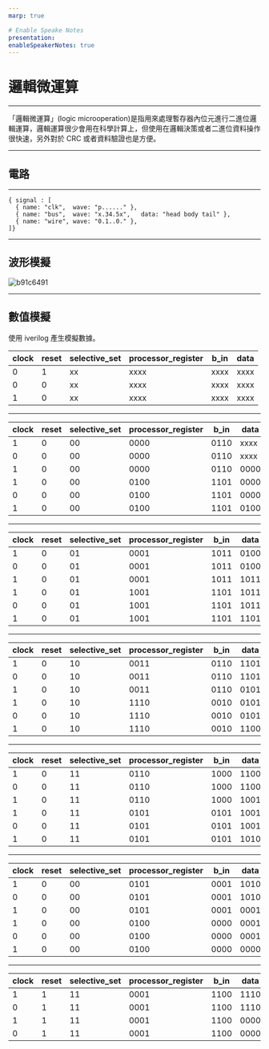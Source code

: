 ```yaml
---
marp: true

# Enable Speake Notes
presentation:
enableSpeakerNotes: true
---
```


# 邏輯微運算

---

「邏輯微運算」(logic microoperation)是指用來處理暫存器內位元進行二進位邏輯運算，邏輯運算很少會用在科學計算上，但使用在邏輯決策或者二進位資料操作很快速，另外對於 CRC 或者資料驗證也是方便。

---

<!-- ![](assets/a46a87c2.png) -->

<!-- --- -->

## 電路

---

<!-- ![](assets/5805922a.png) -->

```wavedrom
{ signal : [
  { name: "clk",  wave: "p......" },
  { name: "bus",  wave: "x.34.5x",   data: "head body tail" },
  { name: "wire", wave: "0.1..0." },
]}
```

---

## 波形模擬

![b91c6491](https://i.imgur.com/bmsYuLN.png)

<!-- ![](assets/b91c6491.png) -->

---

## 數值模擬

使用 iverilog 產生模擬數據。

| clock | reset | selective_set | processor_register | b_in | data |
| ----- | ----- | ------------- | ------------------ | ---- | ---- |
| 0     | 1     | xx            | xxxx               | xxxx | xxxx |
| 0     | 0     | xx            | xxxx               | xxxx | xxxx |
| 1     | 0     | xx            | xxxx               | xxxx | xxxx |

---

| clock | reset | selective_set | processor_register | b_in | data |
| ----- | ----- | ------------- | ------------------ | ---- | ---- |
| 1     | 0     | 00            | 0000               | 0110 | xxxx |
| 0     | 0     | 00            | 0000               | 0110 | xxxx |
| 1     | 0     | 00            | 0000               | 0110 | 0000 |
| 1     | 0     | 00            | 0100               | 1101 | 0000 |
| 0     | 0     | 00            | 0100               | 1101 | 0000 |
| 1     | 0     | 00            | 0100               | 1101 | 0100 |

---

| clock | reset | selective_set | processor_register | b_in | data |
| ----- | ----- | ------------- | ------------------ | ---- | ---- |
| 1     | 0     | 01            | 0001               | 1011 | 0100 |
| 0     | 0     | 01            | 0001               | 1011 | 0100 |
| 1     | 0     | 01            | 0001               | 1011 | 1011 |
| 1     | 0     | 01            | 1001               | 1101 | 1011 |
| 0     | 0     | 01            | 1001               | 1101 | 1011 |
| 1     | 0     | 01            | 1001               | 1101 | 1101 |

---

| clock | reset | selective_set | processor_register | b_in | data |
| ----- | ----- | ------------- | ------------------ | ---- | ---- |
| 1     | 0     | 10            | 0011               | 0110 | 1101 |
| 0     | 0     | 10            | 0011               | 0110 | 1101 |
| 1     | 0     | 10            | 0011               | 0110 | 0101 |
| 1     | 0     | 10            | 1110               | 0010 | 0101 |
| 0     | 0     | 10            | 1110               | 0010 | 0101 |
| 1     | 0     | 10            | 1110               | 0010 | 1100 |

---

| clock | reset | selective_set | processor_register | b_in | data |
| ----- | ----- | ------------- | ------------------ | ---- | ---- |
| 1     | 0     | 11            | 0110               | 1000 | 1100 |
| 0     | 0     | 11            | 0110               | 1000 | 1100 |
| 1     | 0     | 11            | 0110               | 1000 | 1001 |
| 1     | 0     | 11            | 0101               | 0101 | 1001 |
| 0     | 0     | 11            | 0101               | 0101 | 1001 |
| 1     | 0     | 11            | 0101               | 0101 | 1010 |

---

| clock | reset | selective_set | processor_register | b_in | data |
| ----- | ----- | ------------- | ------------------ | ---- | ---- |
| 1     | 0     | 00            | 0101               | 0001 | 1010 |
| 0     | 0     | 00            | 0101               | 0001 | 1010 |
| 1     | 0     | 00            | 0101               | 0001 | 0001 |
| 1     | 0     | 00            | 0100               | 0000 | 0001 |
| 0     | 0     | 00            | 0100               | 0000 | 0001 |
| 1     | 0     | 00            | 0100               | 0000 | 0000 |

---

| clock | reset | selective_set | processor_register | b_in | data |
| ----- | ----- | ------------- | ------------------ | ---- | ---- |
| 1     | 1     | 11            | 0001               | 1100 | 1110 |
| 0     | 1     | 11            | 0001               | 1100 | 1110 |
| 1     | 1     | 11            | 0001               | 1100 | 0000 |
| 0     | 1     | 11            | 0001               | 1100 | 0000 |
